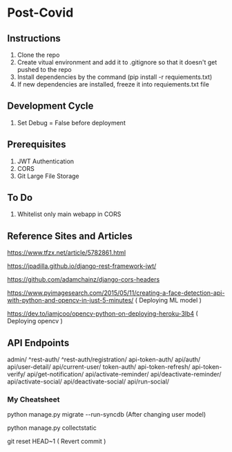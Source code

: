# Post-Covid

## Instructions
1. Clone the repo
2. Create vitual environment and add it to .gitignore so that it doesn't get pushed to the repo
3. Install dependencies by the command (pip install -r requiements.txt)
4. If new dependencies are installed, freeze it into requiements.txt file

## Development Cycle
1. Set Debug = False before deployment

## Prerequisites
1. JWT Authentication
2. CORS
3. Git Large File Storage

## To Do
1. Whitelist only main webapp in CORS

## Reference Sites and Articles
https://www.tfzx.net/article/5782861.html

https://jpadilla.github.io/django-rest-framework-jwt/

https://github.com/adamchainz/django-cors-headers

https://www.pyimagesearch.com/2015/05/11/creating-a-face-detection-api-with-python-and-opencv-in-just-5-minutes/ ( Deploying ML model )

https://dev.to/iamjcoo/opencv-python-on-deploying-heroku-3lb4 ( Deploying opencv )

## API Endpoints
admin/
^rest-auth/
^rest-auth/registration/
api-token-auth/
api/auth/
api/user-detail/
api/current-user/
token-auth/
api-token-refresh/
api-token-verify/
api/get-notification/
api/activate-reminder/
api/deactivate-reminder/
api/activate-social/
api/deactivate-social/
api/run-social/

### My Cheatsheet
python manage.py migrate --run-syncdb (After changing user model)

python manage.py collectstatic

git reset HEAD~1 ( Revert commit )
